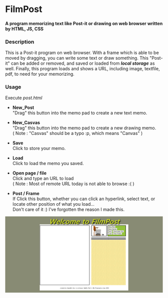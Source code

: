 # FilmPost
#### A program memorizing text like Post-it or drawing on web browser written by HTML, JS, CSS  

### Description
This is a Post-it program on web browser. With a frame which is able to be moved by dragging, you can write some text or draw something. This "Post-it" can be added or removed, and saved or loaded from _**local storage**_ as well. Finally, this program loads and shows a URL, including image, textfile, pdf, to need for your memorizing.  

### Usage
Execute _post.html_  

* **New_Post**  
"Drag" this button into the memo pad to create a new text memo.  

* **New_Casvas**  
"Drag" this button into the memo pad to create a new drawing memo.  
( Note : "Casvas" should be a typo :p, which means "Canvas" )  

* **Save**  
Click to store your memo.  

* **Load**  
Click to load the memo you saved.  

* **Open page / file**  
Click and type an URL to load  
( Note : Most of remote URL today is not able to browse :( )  

* **Post / Frame**  
If Click this button, whether you can click an hyperlink, select text, or locate other position of what you load...  
Don't care of it :) I've forgotten the reason I made this.  


![Main](./main.png)
